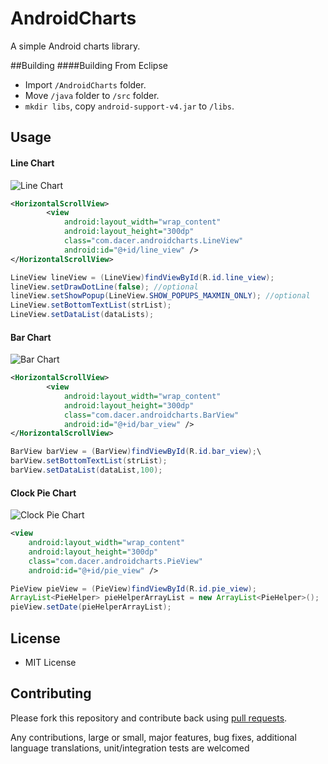 # AndroidCharts

A simple Android charts library.

##Building
####Building From Eclipse
* Import `/AndroidCharts` folder.
* Move `/java` folder to `/src` folder.
* `mkdir libs`, copy `android-support-v4.jar` to `/libs`.

## Usage
#### Line Chart

![Line Chart](https://raw.github.com/dacer/AndroidCharts/master/pic/line.png)

```xml
<HorizontalScrollView>
        <view
            android:layout_width="wrap_content"
            android:layout_height="300dp"
            class="com.dacer.androidcharts.LineView"
            android:id="@+id/line_view" />
</HorizontalScrollView>
```

```java
LineView lineView = (LineView)findViewById(R.id.line_view);
lineView.setDrawDotLine(false); //optional
lineView.setShowPopup(LineView.SHOW_POPUPS_MAXMIN_ONLY); //optional
LineView.setBottomTextList(strList);
LineView.setDataList(dataLists);
```

#### Bar Chart

![Bar Chart](https://raw.github.com/dacer/AndroidCharts/master/pic/bar.png)

```xml
<HorizontalScrollView>
        <view
            android:layout_width="wrap_content"
            android:layout_height="300dp"
            class="com.dacer.androidcharts.BarView"
            android:id="@+id/bar_view" />
</HorizontalScrollView>
```

```java
BarView barView = (BarView)findViewById(R.id.bar_view);\
barView.setBottomTextList(strList);
barView.setDataList(dataList,100);
```

#### Clock Pie Chart

![Clock Pie Chart](https://raw.github.com/dacer/AndroidCharts/master/pic/pie.png)

```xml
<view
    android:layout_width="wrap_content"
    android:layout_height="300dp"
    class="com.dacer.androidcharts.PieView"
    android:id="@+id/pie_view" />
```

```java
PieView pieView = (PieView)findViewById(R.id.pie_view);
ArrayList<PieHelper> pieHelperArrayList = new ArrayList<PieHelper>();
pieView.setDate(pieHelperArrayList);
```

## License

* MIT License

## Contributing

Please fork this repository and contribute back using
[pull requests](https://github.com/github/android/pulls).

Any contributions, large or small, major features, bug fixes, additional
language translations, unit/integration tests are welcomed
